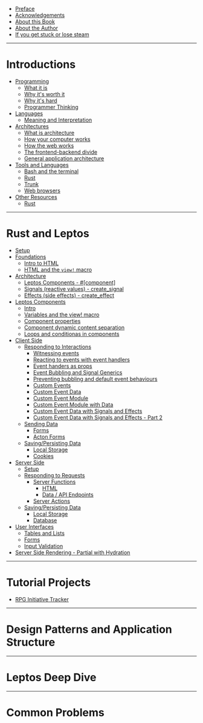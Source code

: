 - [Preface]()
- [Acknowledgements]()
- [About this Book]()
- [About the Author]()
- [If you get stuck or lose steam]()

------------

# Introductions
- [Programming]()
	- [What it is]()
	- [Why it's worth it]()
	- [Why it's hard]()
	- [Programmer Thinking]()
- [Languages]()
	- [Meaning and Interpretation]()
- [Architectures]()
	- [What is architecture]()
	- [How your computer works]()
	- [How the web works]()
	- [The frontend-backend divide]()
	- [General application architecture]()
- [Tools and Languages]()
	- [Bash and the terminal]()
	- [Rust]()
	- [Trunk]()
	- [Web browsers]()
- [Other Resources]()
	- [Rust](./intro/other_resources/rust.md)

------------

# Rust and Leptos
- [Setup](./setup_intro.md)
- [Foundations]()
	- [Intro to HTML](./html_intro.md)
	- [HTML and the `view!` macro](./view_macro_html.md)
- [Architecture]()
	- [Leptos Components - #[component]]()
	- [Signals (reactive values) - create_signal]()
	- [Effects (side effects) - create_effect]()
- [Leptos Components]()
	- [Intro](./leptos_component_intro.md)
	- [Variables and the view! macro](./view_macro_variables.md)
	- [Component properties](./leptos_component_properties.md)
	- [Component dynamic content separation](./leptos_component_dynamic_content_separation.md)
	- [Loops and conditionas in components]()
- [Client Side]()
	- [Responding to Interactions]()
		- [Witnessing events](leptos_component_logging_events.md)
		- [Reacting to events with event handlers](leptos_component_update_from_event.md)
		- [Event handers as props](./event_handlers_as_props.md)
		- [Event Bubbling and Signal Generics](event_bubbling_and_signal_generics.md)
		- [Preventing bubbling and default event behaviours ]()
		- [Custom Events](./custom_events.md)
		- [Custom Event Data](./custom_event_data.md)
		- [Custom Event Module](./custom_event_module.md)
		- [Custom Event Module with Data](./custom_event_module_with_data.md)
		- [Custom Event Data with Signals and Effects](./custom_event_data_with_signals_and_effects.md)
		- [Custom Event Data with Signals and Effects - Part 2](./custom_event_data_with_signals_and_effects_part2.md)
	- [Sending Data]()
		- [Forms](./forms.md)
		- [Acton Forms]()
	- [Saving/Persisting Data](client/store_data/summary.md)
		- [Local Storage](./client/store_data/web_storage.md)
		- [Cookies](./client/store_data/cookies.md)
- [Server Side]()
	- [Setup]()
	- [Responding to Requests]()
		- [Server Functions]()
			- [HTML]()
			- [Data / API Endpoints]()
		- [Server Actions]()
	- [Saving/Persisting Data]()
		- [Local Storage]()
		- [Database]()
- [User Interfaces]()
	- [Tables and Lists]()
	- [Forms]()
	- [Input Validation]()
- [Server Side Rendering - Partial with Hydration]()

------------

# Tutorial Projects
- [RPG Initiative Tracker](tutorial_projects/initiative_tracker/summary.md)

------------

# Design Patterns and Application Structure

------------

# Leptos Deep Dive

------------

# Common Problems


